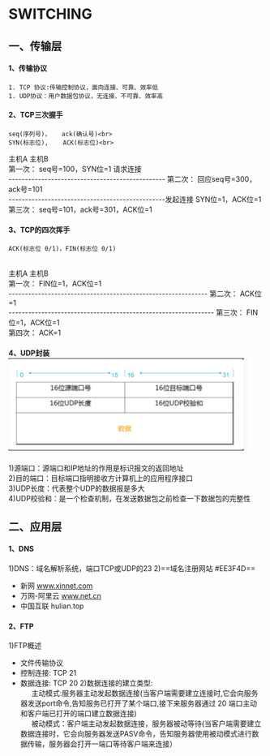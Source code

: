# SWITCHING
## 一、传输层
#### 1、传输协议
	1. TCP 协议:传输控制协议，面向连接、可靠、效率低
	1. UDP协议：用户数据包协议，无连接、不可靠、效率高
#### 2、TCP三次握手
	seq(序列号)，	ack(确认号)<br>
	SYN(标志位),	 ACK(标志位)<br>
主机A                                                主机B<br>
第一次：   seq号=100，SYN位=1  请求连接<br>
------------------------------------------------ 第二次： 回应seq号=300，ack号=101<br>
------------------------------------------------发起连接  SYN位=1，ACK位=1<br>
第三次： seq号=101，ack号=301，ACK位=1<br>
#### 3、TCP的四次挥手
	ACK(标志位 0/1)，FIN(标志位 0/1) 
<br>
主机A                                                                       主机B<br>
第一次： FIN位=1，ACK位=1<br>
-------------------------------------------------------------  第二次： ACK位=1<br>
--------------------------------------------------------------- 第三次： FIN位=1，ACK位=1<br>
第四次： ACK=1<br>

#### 4、UDP封装![封装格式](https://raw.githubusercontent.com/swdxiaoxiao/imgs/main/小书匠/UDP帧格式.png)
1)源端口：源端口和IP地址的作用是标识报文的返回地址<br>
2)目的端口：目标端口指明接收方计算机上的应用程序接口<br>
3)UDP长度：代表整个UDP的数据报是多大<br>
4)UDP校验和：是一个检查机制，在发送数据包之前检查一下数据包的完整性<br>
## 二、应用层
#### 1、DNS
1)DNS：域名解析系统，端口TCP或UDP的23
2)==域名注册网站 #EE3F4D==
- 新网 www.xinnet.com
- 万网-阿里云 www.net.cn
- 中国互联 hulian.top
#### 2、FTP
1)FTP概述<br>
- 文件传输协议
- 控制连接: TCP 21
- 数据连接: TCP 20
 2)数据连接的建立类型:<br>
`	`主动模式:服务器主动发起数据连接(当客户端需要建立连接时,它会向服务器发送port命令,告知服务已打开了某个端口,接下来服务器通过 20 端口主动和客户端已打开的端口建立数据连接)<br>
`	`被动模式：客户端主动发起数据连接，服务器被动等待(当客户端需要建立数据连接时，它会向服务器发送PASV命令，告知服务器使用被动模式进行数据传输，服务器会打开一端口等待客户端来连接）<br>

